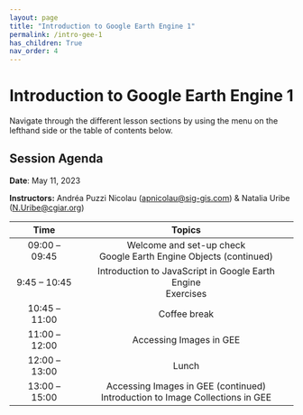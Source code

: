 ```yaml
---
layout: page
title: "Introduction to Google Earth Engine 1"
permalink: /intro-gee-1
has_children: True
nav_order: 4
---
```


# Introduction to Google Earth Engine 1

Navigate through the different lesson sections by using the menu on the lefthand side or the table of contents below.

## Session Agenda

**Date**: May 11, 2023

**Instructors:** Andréa Puzzi Nicolau ([apnicolau@sig-gis.com](apnicolau@sig-gis.com)) & Natalia Uribe ([N.Uribe@cgiar.org](N.Uribe@cgiar.org)) 

|      Time     |                                      Topics                                     |
|:-------------:|:-------------------------------------------------------------------------------:|
| 09:00 – 09:45 | Welcome and set-up check<br>Google Earth Engine Objects (continued)             |
|  9:45 – 10:45 | Introduction to JavaScript in Google Earth Engine<br>Exercises                  |
| 10:45 – 11:00 |                                   Coffee break                                  |
| 11:00 – 12:00 | Accessing Images in GEE                                                         |
| 12:00 – 13:00 |                                      Lunch                                      |
| 13:00 – 15:00 | Accessing Images in GEE (continued)<br>Introduction to Image Collections in GEE |

